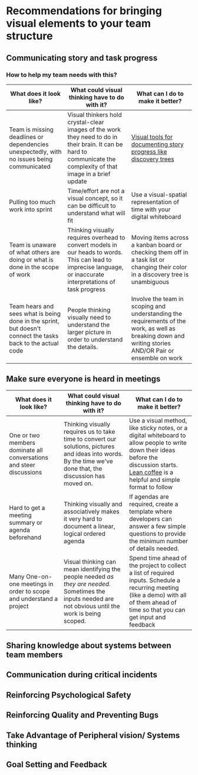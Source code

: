 # Recommendations for bringing visual elements to your team structure

## Communicating story and task progress
### How to help my team needs with this?
| What does it look like? | What could visual thinking have to do with it? | What can I do to make it better? |
| ----------- | ----------- | ----------- | 
| Team is missing deadlines or dependencies unexpectedly, with no issues being communicated | Visual thinkers hold crystal-clear images of the work they need to do in their brain. It can be hard to communicate the complexity of that image in a brief update | [Visual tools for documenting story progress like discovery trees](https://www.industriallogic.com/blog/discovery-trees/) |
| Pulling too much work into sprint | Time/effort are not a visual concept, so it can be difficult to understand what will fit | Use a visual-spatial representation of time with your digital whiteboard |
| Team is unaware of what others are doing or what is done in the scope of work | Thinking visually requires overhead to convert models in our heads to words. This can lead to imprecise language, or inaccurate interpretations of task progress | Moving items across a kanban board or checking them off in a task list or changing their color in a discovery tree is unambiguous |
| Team hears and sees what is being done in the sprint, but doesn't connect the tasks back to the actual code | People thinking visually need to understand the larger picture in order to understand the details. | Involve the team in scoping and understanding the requirements of the work, as well as breaking down and writing stories AND/OR Pair or ensemble on work |

## Make sure everyone is heard in meetings
| What does it look like? | What could visual thinking have to do with it? | What can I do to make it better? |
| ----------- | ----------- | ----------- | 
| One or two members dominate all conversations and steer discussions | Thinking visually requires us to take time to convert our solutions, pictures and ideas into words. By the time we've done that, the discussion has moved on. | Use a visual method, like sticky notes, or a digital whiteboard to allow people to write down their ideas before the discussion starts. [Lean coffee](https://agilecoffee.com/leancoffee/) is a helpful and simple format to follow |
| Hard to get a meeting summary or agenda beforehand | Thinking visually and associatively makes it very hard to document a linear, logical ordered agenda | If agendas are required, create a template where developers can answer a few simple questions to provide the minimum number of details needed. |
| Many One-on-one meetings in order to scope and understand a project | Visual thinking can mean identifying the people needed _as they are needed_. Sometimes the inputs needed are not obvious until the work is being scoped. | Spend time ahead of the project to collect a list of required inputs. Schedule a recurring meeting (like a demo) with all of them ahead of time so that you can get input and feedback |

## Sharing knowledge about systems between team members
## Communication during critical incidents
## Reinforcing Psychological Safety
## Reinforcing Quality and Preventing Bugs
## Take Advantage of Peripheral vision/ Systems thinking
## Goal Setting and Feedback
